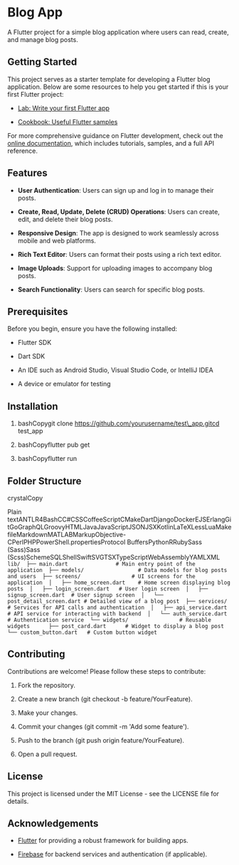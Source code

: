 Blog App
========

A Flutter project for a simple blog application where users can read, create, and manage blog posts.

Getting Started
---------------

This project serves as a starter template for developing a Flutter blog application. Below are some resources to help you get started if this is your first Flutter project:

*   [Lab: Write your first Flutter app](https://docs.flutter.dev/get-started/codelab)
    
*   [Cookbook: Useful Flutter samples](https://docs.flutter.dev/cookbook)
    

For more comprehensive guidance on Flutter development, check out the [online documentation](https://docs.flutter.dev/), which includes tutorials, samples, and a full API reference.

Features
--------

*   **User Authentication**: Users can sign up and log in to manage their posts.
    
*   **Create, Read, Update, Delete (CRUD) Operations**: Users can create, edit, and delete their blog posts.
    
*   **Responsive Design**: The app is designed to work seamlessly across mobile and web platforms.
    
*   **Rich Text Editor**: Users can format their posts using a rich text editor.
    
*   **Image Uploads**: Support for uploading images to accompany blog posts.
    
*   **Search Functionality**: Users can search for specific blog posts.
    

Prerequisites
-------------

Before you begin, ensure you have the following installed:

*   Flutter SDK
    
*   Dart SDK
    
*   An IDE such as Android Studio, Visual Studio Code, or IntelliJ IDEA
    
*   A device or emulator for testing
    

Installation
------------

1.  bashCopygit clone https://github.com/yourusername/test\_app.gitcd test\_app
    
2.  bashCopyflutter pub get
    
3.  bashCopyflutter run
    

Folder Structure
----------------

crystalCopy

Plain textANTLR4BashCC#CSSCoffeeScriptCMakeDartDjangoDockerEJSErlangGitGoGraphQLGroovyHTMLJavaJavaScriptJSONJSXKotlinLaTeXLessLuaMakefileMarkdownMATLABMarkupObjective-CPerlPHPPowerShell.propertiesProtocol BuffersPythonRRubySass (Sass)Sass (Scss)SchemeSQLShellSwiftSVGTSXTypeScriptWebAssemblyYAMLXML`   lib/  ├── main.dart               # Main entry point of the application  ├── models/                 # Data models for blog posts and users  ├── screens/                # UI screens for the application  │   ├── home_screen.dart    # Home screen displaying blog posts  │   ├── login_screen.dart   # User login screen  │   ├── signup_screen.dart  # User signup screen  │   └── post_detail_screen.dart # Detailed view of a blog post  ├── services/               # Services for API calls and authentication  │   ├── api_service.dart     # API service for interacting with backend  │   └── auth_service.dart    # Authentication service  └── widgets/                # Reusable widgets      ├── post_card.dart      # Widget to display a blog post      └── custom_button.dart   # Custom button widget   `

Contributing
------------

Contributions are welcome! Please follow these steps to contribute:

1.  Fork the repository.
    
2.  Create a new branch (git checkout -b feature/YourFeature).
    
3.  Make your changes.
    
4.  Commit your changes (git commit -m 'Add some feature').
    
5.  Push to the branch (git push origin feature/YourFeature).
    
6.  Open a pull request.
    

License
-------

This project is licensed under the MIT License - see the LICENSE file for details.

Acknowledgements
----------------

*   [Flutter](https://flutter.dev/) for providing a robust framework for building apps.
    
*   [Firebase](https://firebase.google.com/) for backend services and authentication (if applicable).
